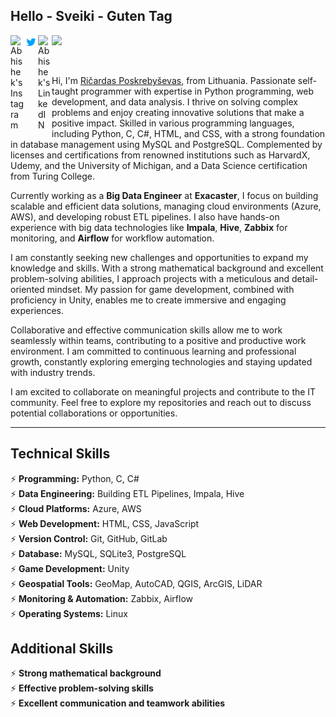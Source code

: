 ## Hello - Sveiki - Guten Tag

<a href="https://www.instagram.com/riciokzz/">
  <img align="left" alt="Abhishek's Instagram" width="22px" src="https://raw.githubusercontent.com/hussainweb/hussainweb/main/icons/instagram.png" />
</a>
<a href="https://twitter.com/ricardas_pos">
  <img align="left" alt="Abhishek Naidu | Twitter" width="22px" src="https://raw.githubusercontent.com/github/explore/80688e429a7d4ef2fca1e82350fe8e3517d3494d/topics/twitter/twitter.png" />
</a>
<a href="https://www.linkedin.com/in/ri%C4%8Dardas-poskreby%C5%A1evas-665207206/">
  <img align="left" alt="Abhishek's LinkedIN" width="22px" src="https://icon-library.com/images/linkedin-icon-png-transparent-background/linkedin-icon-png-transparent-background-15.jpg" />
</a>

![](https://komarev.com/ghpvc/?username=Riciokzz&color=green&color=003da6&label=PROFILE+VIEWS)

<br />

Hi, I'm [Ričardas Poskrebyševas](https://riciokzz.github.io/cv/), from Lithuania. Passionate self-taught programmer with expertise in Python programming, web development, and data analysis. I thrive on solving complex problems and enjoy creating innovative solutions that make a positive impact. Skilled in various programming languages, including Python, C, C#, HTML, and CSS, with a strong foundation in database management using MySQL and PostgreSQL. Complemented by licenses and certifications from renowned institutions such as HarvardX, Udemy, and the University of Michigan, and a Data Science certification from Turing College.

Currently working as a **Big Data Engineer** at **Exacaster**, I focus on building scalable and efficient data solutions, managing cloud environments (Azure, AWS), and developing robust ETL pipelines. I also have hands-on experience with big data technologies like **Impala**, **Hive**, **Zabbix** for monitoring, and **Airflow** for workflow automation.

I am constantly seeking new challenges and opportunities to expand my knowledge and skills. With a strong mathematical background and excellent problem-solving abilities, I approach projects with a meticulous and detail-oriented mindset. My passion for game development, combined with proficiency in Unity, enables me to create immersive and engaging experiences.

Collaborative and effective communication skills allow me to work seamlessly within teams, contributing to a positive and productive work environment. I am committed to continuous learning and professional growth, constantly exploring emerging technologies and staying updated with industry trends.

I am excited to collaborate on meaningful projects and contribute to the IT community. Feel free to explore my repositories and reach out to discuss potential collaborations or opportunities.

---

## Technical Skills

⚡️ **Programming:** Python, C, C#\
⚡️ **Data Engineering:** Building ETL Pipelines, Impala, Hive\
⚡️ **Cloud Platforms:** Azure, AWS\
⚡️ **Web Development:** HTML, CSS, JavaScript\
⚡️ **Version Control:** Git, GitHub, GitLab\
⚡️ **Database:** MySQL, SQLite3, PostgreSQL\
⚡️ **Game Development:** Unity\
⚡️ **Geospatial Tools:** GeoMap, AutoCAD, QGIS, ArcGIS, LiDAR\
⚡️ **Monitoring & Automation:** Zabbix, Airflow\
⚡️ **Operating Systems:** Linux


## Additional Skills
⚡️ **Strong mathematical background**\
⚡️ **Effective problem-solving skills**\
⚡️ **Excellent communication and teamwork abilities**

